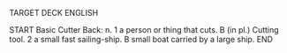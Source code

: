 TARGET DECK
ENGLISH

START
Basic
Cutter
Back: n. 1 a person or thing that cuts. B (in pl.) Cutting tool. 2 a small fast sailing-ship. B small boat carried by a large ship.
END

